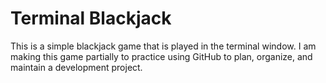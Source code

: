 # Terminal Blackjack

This is a simple blackjack game that is played in the terminal window. I am making this game partially to practice using GitHub to plan, organize, and maintain a development project.
